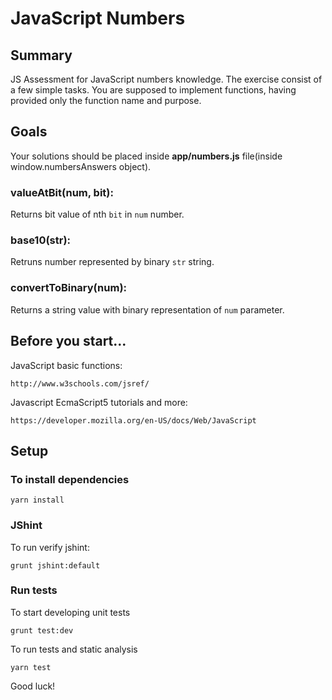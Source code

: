 # JavaScript Numbers

## Summary

JS Assessment for JavaScript numbers knowledge. The exercise consist of a few simple tasks. You are supposed to implement functions, having provided 
only the function name and purpose.

## Goals

Your solutions should be placed inside **app/numbers.js** file(inside window.numbersAnswers object).

### valueAtBit(num, bit):

Returns bit value of nth `bit` in `num` number.

### base10(str):

Retruns number represented by binary `str` string.

### convertToBinary(num):

Returns a string value with binary representation of `num` parameter.

## Before you start...

JavaScript basic functions:

    http://www.w3schools.com/jsref/
    
Javascript EcmaScript5 tutorials and more:

    https://developer.mozilla.org/en-US/docs/Web/JavaScript

## Setup

### To install dependencies

    yarn install

### JShint

To run verify jshint:

    grunt jshint:default

### Run tests

To start developing unit tests

    grunt test:dev
 
To run tests and static analysis

    yarn test

Good luck!
 
